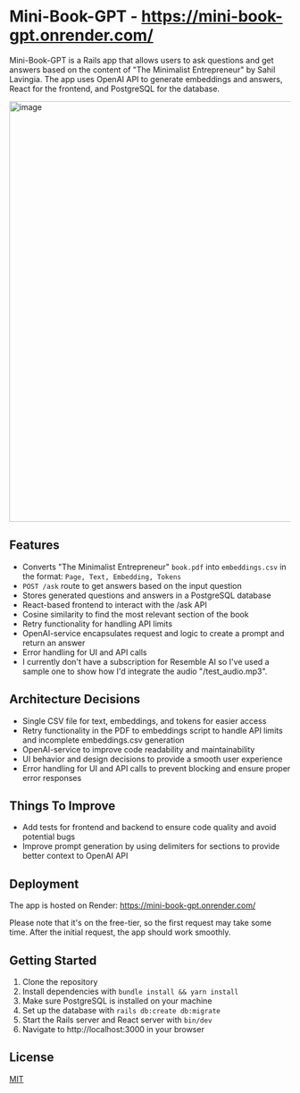 # Mini-Book-GPT - https://mini-book-gpt.onrender.com/

Mini-Book-GPT is a Rails app that allows users to ask questions and get answers based on the content of "The Minimalist Entrepreneur" by Sahil Lavingia. The app uses OpenAI API to generate embeddings and answers, React for the frontend, and PostgreSQL for the database.

<img width="753" alt="image" src="https://user-images.githubusercontent.com/91294460/235437535-7c87484b-3285-43e9-a97f-cac584047074.png">

## Features

- Converts "The Minimalist Entrepreneur" `book.pdf` into `embeddings.csv` in the format: `Page, Text, Embedding, Tokens`
- `POST /ask` route to get answers based on the input question
- Stores generated questions and answers in a PostgreSQL database
- React-based frontend to interact with the /ask API
- Cosine similarity to find the most relevant section of the book
- Retry functionality for handling API limits
- OpenAI-service encapsulates request and logic to create a prompt and return an answer
- Error handling for UI and API calls
- I currently don't have a subscription for Resemble AI so I've used a sample one to show how I'd integrate the audio "/test_audio.mp3".

## Architecture Decisions

- Single CSV file for text, embeddings, and tokens for easier access
- Retry functionality in the PDF to embeddings script to handle API limits and incomplete embeddings.csv generation
- OpenAI-service to improve code readability and maintainability
- UI behavior and design decisions to provide a smooth user experience
- Error handling for UI and API calls to prevent blocking and ensure proper error responses

## Things To Improve

- Add tests for frontend and backend to ensure code quality and avoid potential bugs
- Improve prompt generation by using delimiters for sections to provide better context to OpenAI API

## Deployment

The app is hosted on Render: https://mini-book-gpt.onrender.com/

Please note that it's on the free-tier, so the first request may take some time. After the initial request, the app should work smoothly.

## Getting Started

1. Clone the repository
2. Install dependencies with `bundle install && yarn install`
3. Make sure PostgreSQL is installed on your machine
4. Set up the database with `rails db:create db:migrate`
5. Start the Rails server and React server with `bin/dev`
6. Navigate to http://localhost:3000 in your browser

## License

[MIT](https://choosealicense.com/licenses/mit/)
